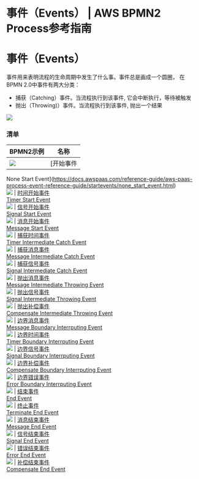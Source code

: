 # 事件（Events） | AWS BPMN2 Process参考指南

# 事件（Events）

事件用来表明流程的生命周期中发生了什么事。事件总是画成一个圆圈， 在BPMN 2.0中事件有两大分类：

  * 捕获（Catching）事件。当流程执行到该事件, 它会中断执行，等待被触发
  * 抛出（Throwing)）事件。当流程执行到该事件, 抛出一个结果

![](https://docs.awspaas.com/reference-guide/aws-paas-process-event-reference-guide/event.png)

### 清单

BPMN2示例 | 名称  
---|---  
![](https://docs.awspaas.com/reference-guide/aws-paas-process-event-reference-guide/events/10.png) | [开始事件  
None Start Event](<https://docs.awspaas.com/reference-guide/aws-paas-process-event-reference-guide/startevents/none_start_event.html>)  
![](https://docs.awspaas.com/reference-guide/aws-paas-process-event-reference-guide/events/12.png) | [时间开始事件  
Timer Start Event](<https://docs.awspaas.com/reference-guide/aws-paas-process-event-reference-guide/startevents/timer_start_event.html>)  
![](https://docs.awspaas.com/reference-guide/aws-paas-process-event-reference-guide/events/13.png) | [信号开始事件  
Signal Start Event](<https://docs.awspaas.com/reference-guide/aws-paas-process-event-reference-guide/startevents/signal_start_event.html>)  
![](https://docs.awspaas.com/reference-guide/aws-paas-process-event-reference-guide/events/11.png) | [消息开始事件  
Message Start Event](<https://docs.awspaas.com/reference-guide/aws-paas-process-event-reference-guide/startevents/message_start_event.html>)  
![](https://docs.awspaas.com/reference-guide/aws-paas-process-event-reference-guide/events/21.png) | [捕获时间事件  
Timer Intermediate Catch Event](<https://docs.awspaas.com/reference-guide/aws-paas-process-event-reference-guide/intermediateevents/timer_intermediate_catch_event.html>)  
![](https://docs.awspaas.com/reference-guide/aws-paas-process-event-reference-guide/events/22.png) | [捕获消息事件  
Message Intermediate Catch Event](<https://docs.awspaas.com/reference-guide/aws-paas-process-event-reference-guide/intermediateevents/message_intermediate_catch_event.html>)  
![](https://docs.awspaas.com/reference-guide/aws-paas-process-event-reference-guide/events/23.png) | [捕获信号事件  
Signal Intermediate Catch Event](<https://docs.awspaas.com/reference-guide/aws-paas-process-event-reference-guide/intermediateevents/signal_intermediate_catch_event.html>)  
![](https://docs.awspaas.com/reference-guide/aws-paas-process-event-reference-guide/events/24.png) | [抛出消息事件  
Message Intermediate Throwing Event](<https://docs.awspaas.com/reference-guide/aws-paas-process-event-reference-guide/intermediateevents/message_intermediate_throwing_event.html>)  
![](https://docs.awspaas.com/reference-guide/aws-paas-process-event-reference-guide/events/25.png) | [抛出信号事件  
Signal Intermediate Throwing Event](<https://docs.awspaas.com/reference-guide/aws-paas-process-event-reference-guide/intermediateevents/signal_intermediate_throwing_event.html>)  
![](https://docs.awspaas.com/reference-guide/aws-paas-process-event-reference-guide/events/26.png) | [抛出补偿事件  
Compensate Intermediate Throwing Event](<https://docs.awspaas.com/reference-guide/aws-paas-process-event-reference-guide/intermediateevents/compensate_intermediate_throwing_event.html>)  
![](https://docs.awspaas.com/reference-guide/aws-paas-process-event-reference-guide/events/31.png) | [边界消息事件  
Message Boundary Interrputing Event](<https://docs.awspaas.com/reference-guide/aws-paas-process-event-reference-guide/boundaryevents/message_boundary_interrputing_event.html>)  
![](https://docs.awspaas.com/reference-guide/aws-paas-process-event-reference-guide/events/32.png) | [边界时间事件  
Timer Boundary Interrputing Event](<https://docs.awspaas.com/reference-guide/aws-paas-process-event-reference-guide/boundaryevents/timer_boundary_interrputing_event.html>)  
![](https://docs.awspaas.com/reference-guide/aws-paas-process-event-reference-guide/events/33.png) | [边界信号事件  
Signal Boundary Interrputing Event](<https://docs.awspaas.com/reference-guide/aws-paas-process-event-reference-guide/boundaryevents/signal_boundary_interrputing_event.html>)  
![](https://docs.awspaas.com/reference-guide/aws-paas-process-event-reference-guide/events/34.png) | [边界补偿事件  
Compensate Boundary Interrputing Event](<https://docs.awspaas.com/reference-guide/aws-paas-process-event-reference-guide/boundaryevents/compensate_boundary_interrputing_event.html>)  
![](https://docs.awspaas.com/reference-guide/aws-paas-process-event-reference-guide/events/35.png) | [边界错误事件  
Error Boundary Interrputing Event](<https://docs.awspaas.com/reference-guide/aws-paas-process-event-reference-guide/boundaryevents/error_boundary_interrputing_event.html>)  
![](https://docs.awspaas.com/reference-guide/aws-paas-process-event-reference-guide/events/41.png) | [结束事件  
End Event](<https://docs.awspaas.com/reference-guide/aws-paas-process-event-reference-guide/endevents/end_event.html>)  
![](https://docs.awspaas.com/reference-guide/aws-paas-process-event-reference-guide/events/42.png) | [终止事件  
Terminate End Event](<https://docs.awspaas.com/reference-guide/aws-paas-process-event-reference-guide/endevents/terminate_end_event.html>)  
![](https://docs.awspaas.com/reference-guide/aws-paas-process-event-reference-guide/events/43.png) | [消息结束事件  
Message End Event](<https://docs.awspaas.com/reference-guide/aws-paas-process-event-reference-guide/endevents/message_end_event.html>)  
![](https://docs.awspaas.com/reference-guide/aws-paas-process-event-reference-guide/events/44.png) | [信号结束事件  
Signal End Event](<https://docs.awspaas.com/reference-guide/aws-paas-process-event-reference-guide/endevents/signal_end_event.html>)  
![](https://docs.awspaas.com/reference-guide/aws-paas-process-event-reference-guide/events/45.png) | [错误结束事件  
Error End Event](<https://docs.awspaas.com/reference-guide/aws-paas-process-event-reference-guide/endevents/error_end_event.html>)  
![](https://docs.awspaas.com/reference-guide/aws-paas-process-event-reference-guide/events/46.png) | [补偿结束事件  
Compensate End Event](<https://docs.awspaas.com/reference-guide/aws-paas-process-event-reference-guide/endevents/compensate_end_event.html>)